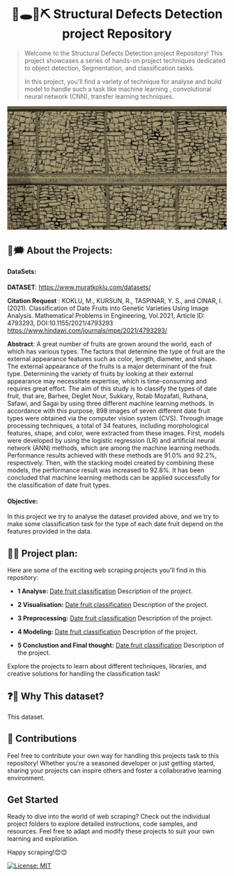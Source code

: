 # 
# 
<h1 align="center"> 🔎🕳🧱⛏️ Structural Defects Detection project Repository </h1>

>  Welcome to the Structural Defects Detection project Repository! This project showcases a series of hands-on project techniques dedicated to object detection, Segmentation, and classification tasks.
> 
> In this project, you'll find a variety of technique for analyse and build model to handle such a task like machine learning , convolutional neural network (CNN), transfer learning techniques.


<p align="center">
  <img src="https://github.com/EljayiYassir/GIF-IMG-File/blob/b453251c1f47033a29247f4868e500df42173383/GIF/Surface_cracks.webp" width="750" />
</p>


## 📃🗯 About the Projects:
#### DataSets:
 __DATASET__: https://www.muratkoklu.com/datasets/

__Citation Request__ :
KOKLU, M., KURSUN, R., TASPINAR, Y. S., and CINAR, I. (2021). Classification of Date Fruits into Genetic Varieties Using Image Analysis. Mathematical Problems in Engineering, Vol.2021, Article ID: 4793293, DOI:10.1155/2021/4793293
https://www.hindawi.com/journals/mpe/2021/4793293/

__Abstract__: A great number of fruits are grown around the world, each of which has various types. The factors that determine the type of fruit are the external appearance features such as color, length, diameter, and shape. The external appearance of the fruits is a major determinant of the fruit type. Determining the variety of fruits by looking at their external appearance may necessitate expertise, which is time-consuming and requires great effort. The aim of this study is to classify the types of date fruit, that are, Barhee, Deglet Nour, Sukkary, Rotab Mozafati, Ruthana, Safawi, and Sagai by using three different machine learning methods. In accordance with this purpose, 898 images of seven different date fruit types were obtained via the computer vision system (CVS). Through image processing techniques, a total of 34 features, including morphological features, shape, and color, were extracted from these images. First, models were developed by using the logistic regression (LR) and artificial neural network (ANN) methods, which are among the machine learning methods. Performance results achieved with these methods are 91.0% and 92.2%, respectively. Then, with the stacking model created by combining these models, the performance result was increased to 92.8%. It has been concluded that machine learning methods can be applied successfully for the classification of date fruit types.
#### Objective:
In this project we try to analyse the dataset provided above, and we try to make some classification task for the type of each date fruit depend on the features provided in the data.

## 📑📝 Project plan:

Here are some of the exciting web scraping projects you'll find in this repository:

- **1 Analyse:** [Date fruit classification](https://github.com/EljayiYassir/date_fruit_classification/blob/f25b899a7a41f70cc300f51e955620f31b88f18b/notebook/1_analysis.ipynb)
  Description of the project.

- **2 Visualisation:** [Date fruit classification](https://github.com/EljayiYassir/date_fruit_classification/blob/f25b899a7a41f70cc300f51e955620f31b88f18b/notebook/1_analysis.ipynb)
  Description of the project.

- **3 Preprocessing:** [Date fruit classification](https://github.com/EljayiYassir/date_fruit_classification/blob/f25b899a7a41f70cc300f51e955620f31b88f18b/notebook/1_analysis.ipynb)
  Description of the project.
  
- **4 Modeling:** [Date fruit classification](https://github.com/EljayiYassir/date_fruit_classification/blob/f25b899a7a41f70cc300f51e955620f31b88f18b/notebook/1_analysis.ipynb)
  Description of the project.
  
- **5 Conclustion and Final thought:** [Date fruit classification](https://github.com/EljayiYassir/date_fruit_classification/blob/f25b899a7a41f70cc300f51e955620f31b88f18b/notebook/1_analysis.ipynb)
  Description of the project.

Explore the projects to learn about different techniques, libraries, and creative solutions for handling the classification task!

## ❓🤔 Why This dataset?

This dataset.

## 🤝 Contributions

Feel free to contribute your own way for handling this projects task to this repository! Whether you're a seasoned developer or just getting started, sharing your projects can inspire others and foster a collaborative learning environment.

## Get Started

Ready to dive into the world of web scraping? Check out the individual project folders to explore detailed instructions, code samples, and resources. Feel free to adapt and modify these projects to suit your own learning and exploration.

Happy scraping!😊😊

[![License: MIT](https://img.shields.io/badge/License-MIT-yellow.svg)](https://opensource.org/licenses/MIT)

